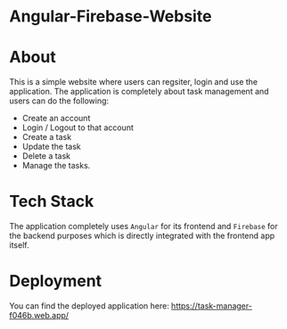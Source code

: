 # Angular-Firebase-Website

# About
This is a simple website where users can regsiter, login and use the application. The application is completely about task management and users can do the following:
* Create an account
* Login / Logout to that account
* Create a task
* Update the task
* Delete a task
* Manage the tasks.

# Tech Stack
The application completely uses ```Angular``` for its frontend and ```Firebase``` for the backend purposes which is directly integrated with the frontend app itself.

# Deployment

You can find the deployed application here:
https://task-manager-f046b.web.app/
